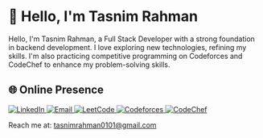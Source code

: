 # 💫 Hello, I'm Tasnim Rahman
Hello, I'm Tasnim Rahman, a Full Stack Developer with a strong foundation in backend development.
I love exploring new technologies, refining my skills. I'm also practicing competitive
programming on Codeforces and CodeChef to enhance my problem-solving skills.

## 🌐 Online Presence
<p align="left">
<a href="https://linkedin.com/in/tasnim-rahmann" target="_blank">
<img src="https://img.shields.io/badge/LinkedIn-%230077B5.svg?logo=linkedin&logoColor=white" alt="LinkedIn"/>
</a>
<a href="mailto:tasnimrahman0101@gmail.com" target="_blank">
<img src="https://img.shields.io/badge/Email-D14836?logo=gmail&logoColor=white" alt="Email"/>
</a>
<a href="https://www.leetcode.com/tasnimm_rahman" target="_blank">
<img src="https://img.shields.io/badge/LeetCode-FFA116.svg?logo=leetcode&logoColor=white" alt="LeetCode"/>
</a>
<a href="https://codeforces.com/profile/tasnimm_m" target="_blank">
<img src="https://img.shields.io/badge/Codeforces-445f9d.svg?logo=codeforces&logoColor=white" alt="Codeforces"/>
</a>
<a href="https://www.codechef.com/users/tasnim_rahman" target="_blank">
<img src="https://img.shields.io/badge/CodeChef-%23B92B27.svg?logo=codechef&logoColor=white" alt="CodeChef"/>
</a>
</p>

Reach me at: tasnimrahman0101@gmail.com
